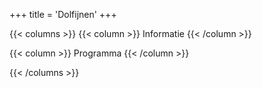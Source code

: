 +++
title = 'Dolfijnen'
+++

{{< columns >}}
{{< column >}}
Informatie
{{< /column >}}

{{< column >}}
Programma
{{< /column >}}

{{< /columns >}}
